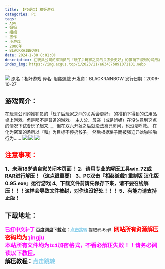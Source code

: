 ```yaml
---
title: 【PC硬盘】相奸游戏
categories: PC
tags:
- ADV
- 妈妈
- 姐姐
- 拔作
- 小游戏
- 2006年
- BLACKRAINBOW社
date: 2024-1-30 8:01:00
description: 在玩具公司的推销员的「玩了后玩家之间的关系会更好」的推销下得到的试用品桌上游戏。但是那不是普通的游戏。主人公、母亲（或是姐姐）在没注意到这点的情况下试着玩了起来……但在双六开始之后就没法离开房间，也没法呼救。在化为密室的场所以『和』为目标不停扔骰子。然后根据格子而被强迫开始啪啪啪行为……
index_img: https://img.acgus.top/i/2023/11/e63437b891071101.webp
---
```

![](https://img.acgus.top/i/2023/11/e63437b891071101.webp)
原名：相奸游戏
译名: 相姦遊戯
开发商：BLACKRAINBOW
发行日期：2006-10-27

## 游戏简介：
在玩具公司的推销员的「玩了后玩家之间的关系会更好」
的推销下得到的试用品桌上游戏。但是那不是普通的游戏。
主人公、母亲（或是姐姐）在没注意到这点的情况下试着玩了起来……
但在双六开始之后就没法离开房间，也没法呼救。
在化为密室的场所以『和』为目标不停扔骰子。
然后根据格子而被强迫开始啪啪啪行为……
![](https://img.acgus.top/i/2023/11/c5a2396e80071108.webp)
![](https://img.acgus.top/i/2023/11/662704041a071105.webp)
![](https://img.acgus.top/i/2023/11/34995da26b071103.webp)




## <font color=#FF0000 >注意事项：</font>
<font size=3><b>1、未满18岁请自觉关闭本页面！
2、请用专业的解压工具win_7Z或RAR进行解压！（这点很重要）
3、PC双击『相姦遊戯1 重制版 汉化版0.95.exe』运行游戏
4、下载文件前请先保存下来，请不要在线解压！！！这样会导致文件被封，对你也没好处！！！
5、有能力请支持正版！</b></font>

## 下载地址：
<font color=#FF00FF size=3><b>已打中文补丁</b></font>
<b>百度网盘下载点：</b><a href="https://pan.baidu.com/s/1pdp9QTXY0EmdnqPZNsZyGA?pwd=6cj9" style="color: #87CEEB;"><b>点击跳转</b></a> 提取码:6cj9
<a style="padding: 0" href="https://post.qingju.org/AD/"><img style="max-width:100%" src="https://img.acgus.top/i/2024/07/478f689b8021d8d499ab43d21acf137a.gif" alt=""></a>
<b><font color=#FF0000 size=4>网站所有资源解压密码均为</b></font><b><font color=#FF00FF size=4>qingju</font><font color=#FF0000 ></font></b><br><b><font color=#FF00FF size=4>本站所有文件均为lz4加密格式，不看必解压失败！！请务必阅读以下教程。</b></font><br><b><font color=#000 size=4>解压教程：</b><a href="https://post.qingju.org/tutorial/000/" style="color: #87CEEB;"><b>点击跳转</b></a>